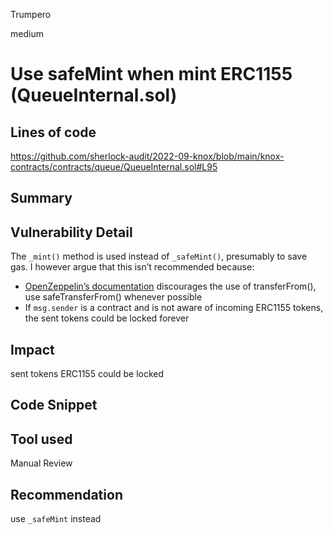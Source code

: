 Trumpero

medium

# Use safeMint when mint ERC1155 (QueueInternal.sol)

## Lines of code 
https://github.com/sherlock-audit/2022-09-knox/blob/main/knox-contracts/contracts/queue/QueueInternal.sol#L95

## Summary

## Vulnerability Detail
The `_mint()` method is used instead of `_safeMint()`, presumably to save gas. I however argue that this isn’t recommended because:
* [OpenZeppelin’s documentation](https://docs.openzeppelin.com/contracts/4.x/api/token/erc721#ERC721-_mint-address-uint256-) discourages the use of transferFrom(), use safeTransferFrom() whenever possible
* If `msg.sender` is a contract and is not aware of incoming ERC1155 tokens, the sent tokens could be locked forever

## Impact
sent tokens ERC1155 could be locked 

## Code Snippet

## Tool used
Manual Review

## Recommendation
use `_safeMint` instead 
